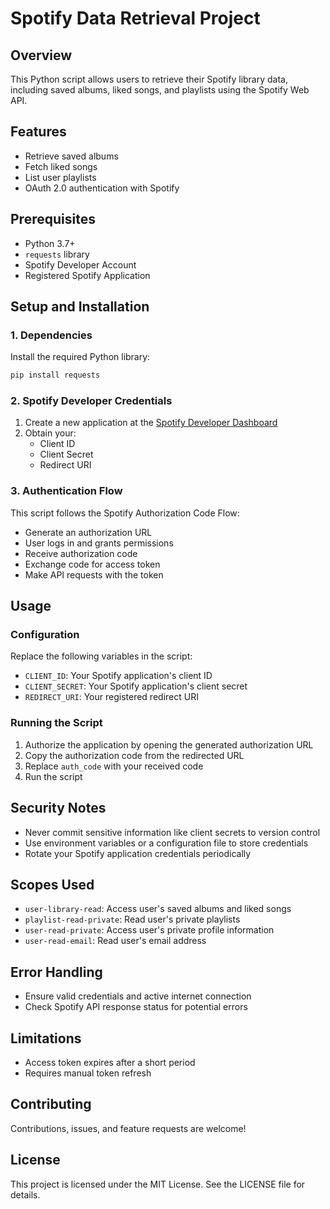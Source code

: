 # Spotify Data Retrieval Project

## Overview
This Python script allows users to retrieve their Spotify library data, including saved albums, liked songs, and playlists using the Spotify Web API.

## Features
- Retrieve saved albums
- Fetch liked songs
- List user playlists
- OAuth 2.0 authentication with Spotify

## Prerequisites
- Python 3.7+
- `requests` library
- Spotify Developer Account
- Registered Spotify Application

## Setup and Installation

### 1. Dependencies
Install the required Python library:
```bash
pip install requests
```

### 2. Spotify Developer Credentials
1. Create a new application at the [Spotify Developer Dashboard](https://developer.spotify.com/dashboard/)
2. Obtain your:
   - Client ID
   - Client Secret
   - Redirect URI

### 3. Authentication Flow
This script follows the Spotify Authorization Code Flow:
- Generate an authorization URL
- User logs in and grants permissions
- Receive authorization code
- Exchange code for access token
- Make API requests with the token

## Usage

### Configuration
Replace the following variables in the script:
- `CLIENT_ID`: Your Spotify application's client ID
- `CLIENT_SECRET`: Your Spotify application's client secret
- `REDIRECT_URI`: Your registered redirect URI

### Running the Script
1. Authorize the application by opening the generated authorization URL
2. Copy the authorization code from the redirected URL
3. Replace `auth_code` with your received code
4. Run the script

## Security Notes
- Never commit sensitive information like client secrets to version control
- Use environment variables or a configuration file to store credentials
- Rotate your Spotify application credentials periodically

## Scopes Used
- `user-library-read`: Access user's saved albums and liked songs
- `playlist-read-private`: Read user's private playlists
- `user-read-private`: Access user's private profile information
- `user-read-email`: Read user's email address

## Error Handling
- Ensure valid credentials and active internet connection
- Check Spotify API response status for potential errors

## Limitations
- Access token expires after a short period
- Requires manual token refresh

## Contributing
Contributions, issues, and feature requests are welcome!

## License
This project is licensed under the MIT License. See the LICENSE file for details.
